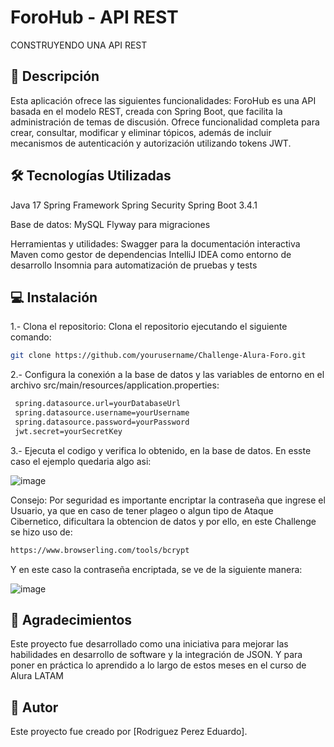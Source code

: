 # ForoHub - API REST 

CONSTRUYENDO UNA API REST

## 🚀 Descripción
Esta aplicación ofrece las siguientes funcionalidades:
ForoHub es una API basada en el modelo REST, creada con Spring Boot, 
que facilita la administración de temas de discusión. Ofrece funcionalidad completa para crear, consultar, 
modificar y eliminar tópicos, además de incluir mecanismos de autenticación y autorización utilizando tokens JWT.

## 🛠️ Tecnologías Utilizadas
Java 17
Spring Framework
Spring Security
Spring Boot 3.4.1

Base de datos:
MySQL
Flyway para migraciones

Herramientas y utilidades:
Swagger para la documentación interactiva
Maven como gestor de dependencias
IntelliJ IDEA como entorno de desarrollo
Insomnia para automatización de pruebas y tests

## 💻 Instalación 
1.- Clona el repositorio:
Clona el repositorio ejecutando el siguiente comando:

```bash
git clone https://github.com/yourusername/Challenge-Alura-Foro.git
```
2.- Configura la conexión a la base de datos y las variables de entorno en el archivo src/main/resources/application.properties:
```bash
 spring.datasource.url=yourDatabaseUrl
 spring.datasource.username=yourUsername
 spring.datasource.password=yourPassword
 jwt.secret=yourSecretKey
```
3.- Ejecuta el codigo y verifica lo obtenido, en la base de datos. En esste caso el ejemplo quedaria algo asi:

![image](https://github.com/user-attachments/assets/1f6b5c46-44f5-42f6-a52d-01f81d1496db)

Consejo: Por seguridad es importante encriptar la contraseña que ingrese el Usuario, ya que en caso de tener
plageo o algun tipo de Ataque Cibernetico, dificultara la obtencion de datos y por ello, en este Challenge se 
hizo uso de:
```bash
https://www.browserling.com/tools/bcrypt
```
Y en este caso la contraseña encriptada, se ve de la siguiente manera:

![image](https://github.com/user-attachments/assets/424c0a2e-295d-4da5-8196-bb2e98a2accd)

## 🙏 Agradecimientos
Este proyecto fue desarrollado como una iniciativa para mejorar las habilidades en desarrollo de software y la integración de JSON.
Y para poner en práctica lo aprendido a lo largo de estos meses en el curso de Alura LATAM

## 👤 Autor
Este proyecto fue creado por [Rodriguez Perez Eduardo].
